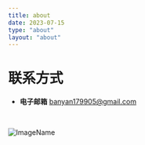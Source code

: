 ```yaml
---
title: about
date: 2023-07-15
type: "about"
layout: "about"
---
```



# 联系方式
* <b>电子邮箱</b>
  banyan179905@gmail.com

​		

![ImageName](/images/1.jpg)
